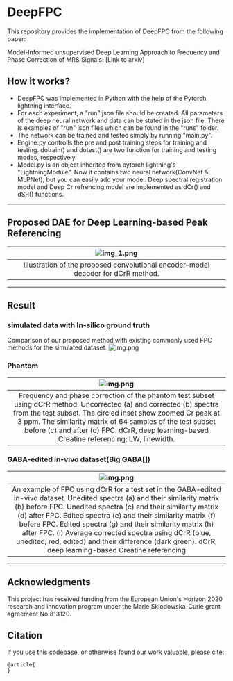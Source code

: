 # DeepFPC
This repository provides the implementation of DeepFPC from the following paper:

Model-Informed unsupervised Deep Learning Approach to Frequency and Phase Correction of MRS Signals: [Link to arxiv]

## How it works?
- DeepFPC was implemented in Python with the help of the Pytorch lightning interface. 
- For each experiment, a "run" json file should be created. All parameters of the deep neural network and data can be stated in the json file.
There is examples of "run" json files which can be found in the "runs" folder.
- The network can be trained and tested simply by running "main.py". 
- Engine.py controlls the pre and post training steps for training and testing. dotrain() and dotest() are two function for training and testing modes, respectively.
- Model.py is an object inherited from pytorch lightning's "LightningModule". Now it contains two neural network(ConvNet & MLPNet), but you can easily add your model. Deep spectral registration model and Deep Cr refrencing model are implemented as dCr() and dSR() functions. 
------
## Proposed DAE for Deep Learning-based Peak Referencing
|![img_1.png](images/img_1.png)|
|:--:|
|Illustration of the proposed convolutional encoder–model decoder for dCrR method. |
------
## Result
### simulated data with In-silico ground truth 
Comparison of our proposed method with existing commonly used FPC methods for the simulated dataset. 
![img.png](img.png)
### Phantom
|![img.png](images/img.png)|
|:--:|
|Frequency and phase correction of the phantom test subset using dCrR method. Uncorrected (a) and corrected (b) spectra from the test subset. The circled inset show zoomed Cr peak at 3 ppm. The similarity matrix of 64 samples of the test subset before (c) and after (d) FPC. dCrR, deep learning-based Creatine referencing; LW, linewidth.|
### GABA-edited in-vivo dataset(Big GABA[])
|![img.png](img2.png)|
|:--:|
| An example of FPC using dCrR for a test set in the GABA-edited in-vivo dataset. Unedited spectra (a) and their similarity matrix (b) before FPC. Unedited spectra (c) and their similarity matrix (d) after FPC. Edited spectra (e) and their similarity matrix (f) before FPC. Edited spectra (g) and their similarity matrix (h) after FPC. (i) Average corrected spectra using dCrR (blue, unedited; red, edited) and their difference (dark green). dCrR, deep learning-based Creatine referencing|
-----
## Acknowledgments
This project has received funding from the European Union's Horizon 2020 research and innovation program under the Marie Sklodowska-Curie grant agreement No 813120.

## Citation
If you use this codebase, or otherwise found our work valuable, please cite:
```
@article{
}
```
